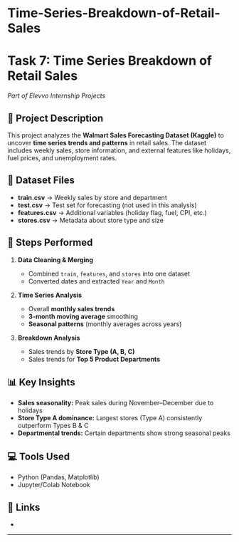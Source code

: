 # Time-Series-Breakdown-of-Retail-Sales
# Task 7: Time Series Breakdown of Retail Sales  
*Part of Elevvo Internship Projects*  

## 📌 Project Description  
This project analyzes the **Walmart Sales Forecasting Dataset (Kaggle)** to uncover **time series trends and patterns** in retail sales. The dataset includes weekly sales, store information, and external features like holidays, fuel prices, and unemployment rates.  

## 📂 Dataset Files  
- **train.csv** → Weekly sales by store and department  
- **test.csv** → Test set for forecasting (not used in this analysis)  
- **features.csv** → Additional variables (holiday flag, fuel, CPI, etc.)  
- **stores.csv** → Metadata about store type and size  

## 🔧 Steps Performed  
1. **Data Cleaning & Merging**  
   - Combined `train`, `features`, and `stores` into one dataset  
   - Converted dates and extracted `Year` and `Month`  

2. **Time Series Analysis**  
   - Overall **monthly sales trends**  
   - **3-month moving average** smoothing  
   - **Seasonal patterns** (monthly averages across years)  

3. **Breakdown Analysis**  
   - Sales trends by **Store Type (A, B, C)**  
   - Sales trends for **Top 5 Product Departments**  

## 📊 Key Insights  
- **Sales seasonality:** Peak sales during November–December due to holidays  
- **Store Type A dominance:** Largest stores (Type A) consistently outperform Types B & C  
- **Departmental trends:** Certain departments show strong seasonal peaks  

## 💻 Tools Used  
- Python (Pandas, Matplotlib)  
- Jupyter/Colab Notebook  

## 🔗 Links  
- [Colab Notebook]:https://colab.research.google.com/drive/1PK9tC-zJyEd69cL5yFQ5Er1zEw5AuQpY?usp=sharing 
 

---
